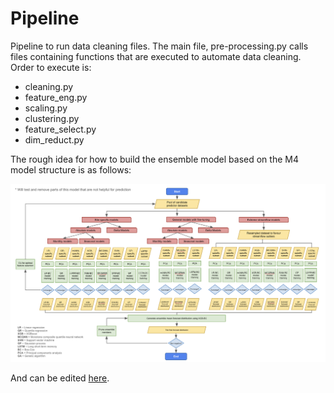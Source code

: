 # Pipeline
Pipeline to run data cleaning files. The main file, pre-processing.py calls files containing functions that are executed to automate data cleaning. Order to execute is:

- cleaning.py
- feature_eng.py
- scaling.py
- clustering.py
- feature_select.py
- dim_reduct.py

The rough idea for how to build the ensemble model based on the M4 model structure is as follows:

![model](model.png)

And can be edited [here](https://docs.google.com/presentation/d/1CcmOs3Al4JO0RCA3dCiKbjPrwAMnl2AET9sxvwTbzL4/edit?usp=sharing).
